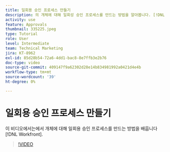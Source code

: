 ```yaml
---
title: 일회용 승인 프로세스 만들기
description: 의 개체에 대해 일회성 승인 프로세스를 만드는 방법을 알아봅니다. [!DNL  Workfront].
activity: use
feature: Approvals
thumbnail: 335225.jpeg
type: Tutorial
role: User
level: Intermediate
team: Technical Marketing
jira: KT-8962
exl-id: 85d28b54-72a6-4dd1-bac8-8e7ffb3e2b76
doc-type: video
source-git-commit: 409147f9a62302d28e14b834981992a0421d4e4b
workflow-type: tm+mt
source-wordcount: '39'
ht-degree: 0%

---
```


# 일회용 승인 프로세스 만들기

이 비디오에서는에서 개체에 대해 일회용 승인 프로세스를 만드는 방법을 배웁니다 [!DNL  Workfront].

>[!VIDEO](https://video.tv.adobe.com/v/335225/?quality=12&learn=on)

<!---
learn more URLS
Approval process overview
--->
